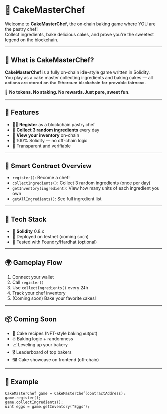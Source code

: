 # 🎂 CakeMasterChef 
 
Welcome to **CakeMasterChef**, the on-chain baking game where YOU are the pastry chef!   
Collect ingredients, bake delicious cakes, and prove you're the sweetest legend on the blockchain. 
 
--- 
   
## 🍰 What is CakeMasterChef? 

**CakeMasterChef** is a fully on-chain idle-style game written in Solidity.  
You play as a cake master collecting ingredients and baking cakes — all actions are stored on the Ethereum blockchain for provable fairness.

🧁 **No tokens. No staking. No rewards. Just pure, sweet fun.**

---

## 🚀 Features
 
- 🧑‍🍳 **Register** as a blockchain pastry chef  
- 🛒 **Collect 3 random ingredients** every day  
- 🧺 **View your inventory** on-chain  
- 🔐 100% Solidity — no off-chain logic  
- 📜 Transparent and verifiable

---

## 🧱 Smart Contract Overview

- `register()`: Become a chef!  
- `collectIngredients()`: Collect 3 random ingredients (once per day)  
- `getInventory(ingredient)`: View how many units of each ingredient you own  
- `getAllIngredients()`: See full ingredient list

---

## 🔧 Tech Stack

- 🧠 **Solidity** 0.8.x  
- 📄 Deployed on testnet (coming soon)  
- 🧪 Tested with Foundry/Hardhat (optional)

---

## 🌍 Gameplay Flow

1. Connect your wallet  
2. Call `register()`  
3. Use `collectIngredients()` every 24h  
4. Track your chef inventory  
5. (Coming soon) Bake your favorite cakes!

---

## 📦 Coming Soon

- 🍓 Cake recipes (NFT-style baking output)  
- 🔥 Baking logic + randomness  
- 📈 Leveling up your bakery  
- 🎖️ Leaderboard of top bakers  
- 🖼️ Cake showcase on frontend (off-chain)

---

## 🤖 Example

```solidity
CakeMasterChef game = CakeMasterChef(contractAddress);
game.register();
game.collectIngredients();
uint eggs = game.getInventory("Eggs");
